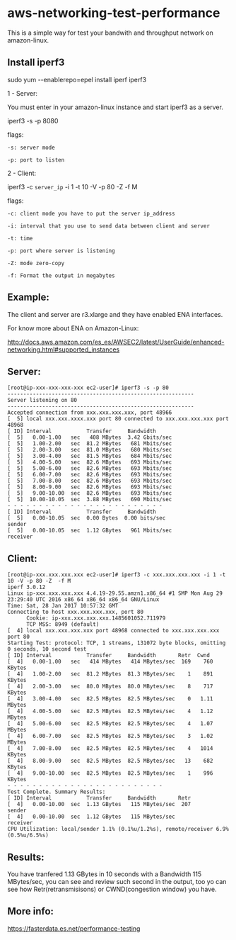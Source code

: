 # aws-networking-test-performance
This is a simple way for test your bandwith and throughput network on amazon-linux.

## Install iperf3
sudo yum --enablerepo=epel install iperf iperf3

1 - Server:

You must enter in your amazon-linux instance and start iperf3 as a server.

iperf3 -s -p 8080

flags:

	-s: server mode

	-p: port to listen

2 - Client:

iperf3 -c `server_ip` -i 1 -t 10 -V -p 80 -Z  -f M

flags:

	-c: client mode you have to put the server ip_address

    -i: interval that you use to send data between client and server

	-t: time

	-p: port where server is listening

	-Z: mode zero-copy

	-f: Format the output in megabytes

## Example:

The client and server are r3.xlarge and they have enabled ENA interfaces.

For know more about ENA on Amazon-Linux:

http://docs.aws.amazon.com/es_es/AWSEC2/latest/UserGuide/enhanced-networking.html#supported_instances

## Server:

```
[root@ip-xxx-xxx-xxx-xxx ec2-user]# iperf3 -s -p 80
-----------------------------------------------------------
Server listening on 80
-----------------------------------------------------------
Accepted connection from xxx.xxx.xxx.xxx, port 48966
[  5] local xxx.xxx.xxxx.xxx port 80 connected to xxx.xxx.xxx.xxx port 48968
[ ID] Interval           Transfer     Bandwidth
[  5]   0.00-1.00   sec   408 MBytes  3.42 Gbits/sec
[  5]   1.00-2.00   sec  81.2 MBytes   681 Mbits/sec
[  5]   2.00-3.00   sec  81.0 MBytes   680 Mbits/sec
[  5]   3.00-4.00   sec  81.5 MBytes   684 Mbits/sec
[  5]   4.00-5.00   sec  82.6 MBytes   693 Mbits/sec
[  5]   5.00-6.00   sec  82.6 MBytes   693 Mbits/sec
[  5]   6.00-7.00   sec  82.6 MBytes   693 Mbits/sec
[  5]   7.00-8.00   sec  82.6 MBytes   693 Mbits/sec
[  5]   8.00-9.00   sec  82.6 MBytes   693 Mbits/sec
[  5]   9.00-10.00  sec  82.6 MBytes   693 Mbits/sec
[  5]  10.00-10.05  sec  3.88 MBytes   690 Mbits/sec
- - - - - - - - - - - - - - - - - - - - - - - - -
[ ID] Interval           Transfer     Bandwidth
[  5]   0.00-10.05  sec  0.00 Bytes  0.00 bits/sec                  sender
[  5]   0.00-10.05  sec  1.12 GBytes   961 Mbits/sec                  receiver
```

## Client:
```
[root@ip-xxx.xxx.xxx.xxx ec2-user]# iperf3 -c xxx.xxx.xxx.xxx -i 1 -t 10 -V -p 80 -Z  -f M
iperf 3.0.12
Linux ip-xxx.xxx.xxx.xxx 4.4.19-29.55.amzn1.x86_64 #1 SMP Mon Aug 29 23:29:40 UTC 2016 x86_64 x86_64 x86_64 GNU/Linux
Time: Sat, 28 Jan 2017 10:57:32 GMT
Connecting to host xxx.xxx.xxx.xxx, port 80
      Cookie: ip-xxx.xxx.xxx.xxx.1485601052.711979
      TCP MSS: 8949 (default)
[  4] local xxx.xxx.xxx.xxx port 48968 connected to xxx.xxx.xxx.xxx port 80
Starting Test: protocol: TCP, 1 streams, 131072 byte blocks, omitting 0 seconds, 10 second test
[ ID] Interval           Transfer     Bandwidth       Retr  Cwnd
[  4]   0.00-1.00   sec   414 MBytes   414 MBytes/sec  169    760 KBytes
[  4]   1.00-2.00   sec  81.2 MBytes  81.3 MBytes/sec    1    891 KBytes
[  4]   2.00-3.00   sec  80.0 MBytes  80.0 MBytes/sec    8    717 KBytes
[  4]   3.00-4.00   sec  82.5 MBytes  82.5 MBytes/sec    0   1.11 MBytes
[  4]   4.00-5.00   sec  82.5 MBytes  82.5 MBytes/sec    4   1.12 MBytes
[  4]   5.00-6.00   sec  82.5 MBytes  82.5 MBytes/sec    4   1.07 MBytes
[  4]   6.00-7.00   sec  82.5 MBytes  82.5 MBytes/sec    3   1.02 MBytes
[  4]   7.00-8.00   sec  82.5 MBytes  82.5 MBytes/sec    4   1014 KBytes
[  4]   8.00-9.00   sec  82.5 MBytes  82.5 MBytes/sec   13    682 KBytes
[  4]   9.00-10.00  sec  82.5 MBytes  82.5 MBytes/sec    1    996 KBytes
- - - - - - - - - - - - - - - - - - - - - - - - -
Test Complete. Summary Results:
[ ID] Interval           Transfer     Bandwidth       Retr
[  4]   0.00-10.00  sec  1.13 GBytes   115 MBytes/sec  207             sender
[  4]   0.00-10.00  sec  1.12 GBytes   115 MBytes/sec                  receiver
CPU Utilization: local/sender 1.1% (0.1%u/1.2%s), remote/receiver 6.9% (0.5%u/6.5%s)
```

## Results:

You have tranfered 1.13 GBytes in 10 seconds with a Bandwidth 115 MBytes/sec, you can see and review such second in the output, too yo can see how Retr(retransmisisons) or CWND(congestion window) you have.

## More info:
https://fasterdata.es.net/performance-testing
 
